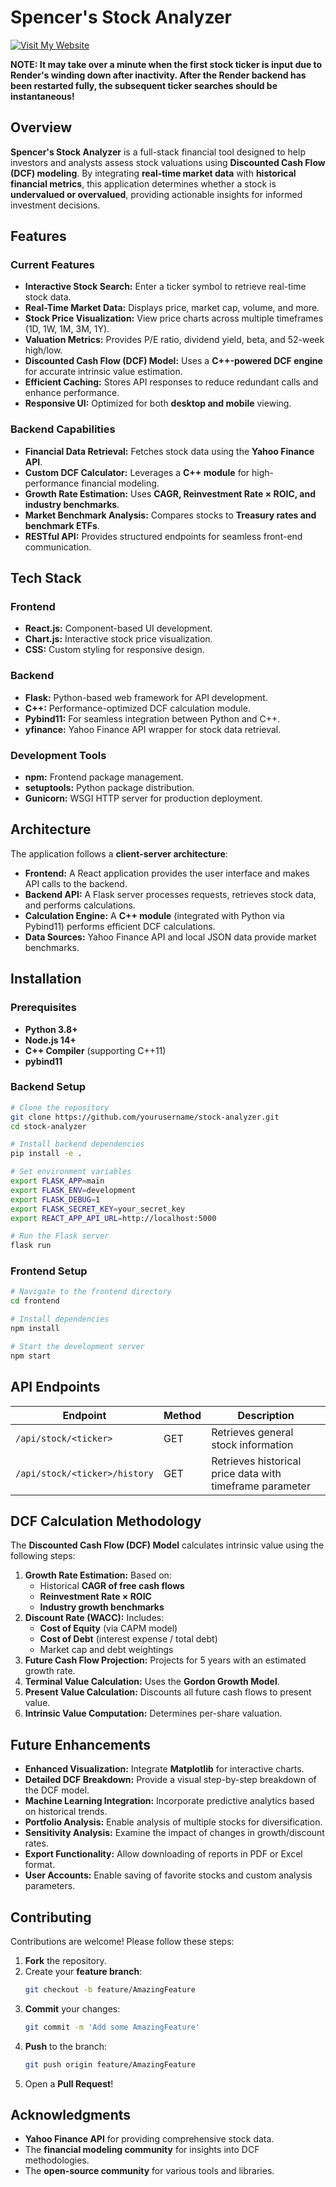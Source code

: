 # Spencer's Stock Analyzer

[![Visit My Website](https://imgur.com/a/77ZIQxx)](https://spencer-analyzer.vercel.app/)

**NOTE: It may take over a minute when the first stock ticker is input due to Render's winding down after inactivity. After the Render backend has been restarted fully, the subsequent ticker searches should be instantaneous!**

## Overview

**Spencer's Stock Analyzer** is a full-stack financial tool designed to help investors and analysts assess stock valuations using **Discounted Cash Flow (DCF) modeling**. By integrating **real-time market data** with **historical financial metrics**, this application determines whether a stock is **undervalued or overvalued**, providing actionable insights for informed investment decisions.

## Features

### Current Features
- **Interactive Stock Search:** Enter a ticker symbol to retrieve real-time stock data.
- **Real-Time Market Data:** Displays price, market cap, volume, and more.
- **Stock Price Visualization:** View price charts across multiple timeframes (1D, 1W, 1M, 3M, 1Y).
- **Valuation Metrics:** Provides P/E ratio, dividend yield, beta, and 52-week high/low.
- **Discounted Cash Flow (DCF) Model:** Uses a **C++-powered DCF engine** for accurate intrinsic value estimation.
- **Efficient Caching:** Stores API responses to reduce redundant calls and enhance performance.
- **Responsive UI:** Optimized for both **desktop and mobile** viewing.

### Backend Capabilities
- **Financial Data Retrieval:** Fetches stock data using the **Yahoo Finance API**.
- **Custom DCF Calculator:** Leverages a **C++ module** for high-performance financial modeling.
- **Growth Rate Estimation:** Uses **CAGR, Reinvestment Rate × ROIC, and industry benchmarks**.
- **Market Benchmark Analysis:** Compares stocks to **Treasury rates and benchmark ETFs**.
- **RESTful API:** Provides structured endpoints for seamless front-end communication.

## Tech Stack

### Frontend
- **React.js:** Component-based UI development.
- **Chart.js:** Interactive stock price visualization.
- **CSS:** Custom styling for responsive design.

### Backend
- **Flask:** Python-based web framework for API development.
- **C++:** Performance-optimized DCF calculation module.
- **Pybind11:** For seamless integration between Python and C++.
- **yfinance:** Yahoo Finance API wrapper for stock data retrieval.

### Development Tools
- **npm:** Frontend package management.
- **setuptools:** Python package distribution.
- **Gunicorn:** WSGI HTTP server for production deployment.

## Architecture

The application follows a **client-server architecture**:
- **Frontend:** A React application provides the user interface and makes API calls to the backend.
- **Backend API:** A Flask server processes requests, retrieves stock data, and performs calculations.
- **Calculation Engine:** A **C++ module** (integrated with Python via Pybind11) performs efficient DCF calculations.
- **Data Sources:** Yahoo Finance API and local JSON data provide market benchmarks.

## Installation

### Prerequisites
- **Python 3.8+**
- **Node.js 14+**
- **C++ Compiler** (supporting C++11)
- **pybind11**

### Backend Setup
```bash
# Clone the repository
git clone https://github.com/yourusername/stock-analyzer.git
cd stock-analyzer

# Install backend dependencies
pip install -e .

# Set environment variables
export FLASK_APP=main
export FLASK_ENV=development
export FLASK_DEBUG=1
export FLASK_SECRET_KEY=your_secret_key
export REACT_APP_API_URL=http://localhost:5000

# Run the Flask server
flask run
```

### Frontend Setup
```bash
# Navigate to the frontend directory
cd frontend

# Install dependencies
npm install

# Start the development server
npm start
```

## API Endpoints

| Endpoint                        | Method | Description                                          |
|---------------------------------|--------|------------------------------------------------------|
| `/api/stock/<ticker>`           | GET    | Retrieves general stock information                  |
| `/api/stock/<ticker>/history`   | GET    | Retrieves historical price data with timeframe parameter |

## DCF Calculation Methodology

The **Discounted Cash Flow (DCF) Model** calculates intrinsic value using the following steps:

1. **Growth Rate Estimation:** Based on:
   - Historical **CAGR of free cash flows**
   - **Reinvestment Rate × ROIC**
   - **Industry growth benchmarks**
2. **Discount Rate (WACC):** Includes:
   - **Cost of Equity** (via CAPM model)
   - **Cost of Debt** (interest expense / total debt)
   - Market cap and debt weightings
3. **Future Cash Flow Projection:** Projects for 5 years with an estimated growth rate.
4. **Terminal Value Calculation:** Uses the **Gordon Growth Model**.
5. **Present Value Calculation:** Discounts all future cash flows to present value.
6. **Intrinsic Value Computation:** Determines per-share valuation.

## Future Enhancements

- **Enhanced Visualization:** Integrate **Matplotlib** for interactive charts.
- **Detailed DCF Breakdown:** Provide a visual step-by-step breakdown of the DCF model.
- **Machine Learning Integration:** Incorporate predictive analytics based on historical trends.
- **Portfolio Analysis:** Enable analysis of multiple stocks for diversification.
- **Sensitivity Analysis:** Examine the impact of changes in growth/discount rates.
- **Export Functionality:** Allow downloading of reports in PDF or Excel format.
- **User Accounts:** Enable saving of favorite stocks and custom analysis parameters.

## Contributing

Contributions are welcome! Please follow these steps:
1. **Fork** the repository.
2. Create your **feature branch**:
   ```bash
   git checkout -b feature/AmazingFeature
   ```
3. **Commit** your changes:
   ```bash
   git commit -m 'Add some AmazingFeature'
   ```
4. **Push** to the branch:
   ```bash
   git push origin feature/AmazingFeature
   ```
5. Open a **Pull Request**!

## Acknowledgments

- **Yahoo Finance API** for providing comprehensive stock data.
- The **financial modeling community** for insights into DCF methodologies.
- The **open-source community** for various tools and libraries.
